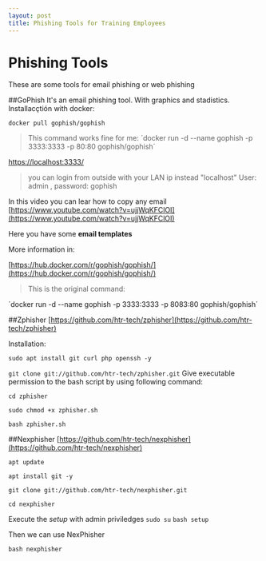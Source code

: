 ```yaml
---
layout: post
title: Phishing Tools for Training Employees
---
```

# Phishing Tools
These are some tools for email phishing or web phishing

##GoPhish
It's an email phishing tool. With graphics and stadistics.
Installacçtión with docker:

`docker pull gophish/gophish`
>This command works fine for me:
´docker run -d --name gophish -p 3333:3333 -p 80:80 gophish/gophish´

[https://localhost:3333/](https://localhost:3333/)
> you can login from outside with your LAN ip instead "localhost"
> User: admin , password: gophish

In this video you can lear how to copy any email
[https://www.youtube.com/watch?v=ujjWqKFClOI](https://www.youtube.com/watch?v=ujjWqKFClOI)

Here you have some **email templates**

More information in:

[https://hub.docker.com/r/gophish/gophish/](https://hub.docker.com/r/gophish/gophish/)
> This is the original command:

´docker run -d --name gophish -p 3333:3333 -p 8083:80 gophish/gophish´

##Zphisher
[https://github.com/htr-tech/zphisher](https://github.com/htr-tech/zphisher)

Installation:

`sudo apt install git curl php openssh -y`

`git clone git://github.com/htr-tech/zphisher.git`
Give executable permission to the bash script by using following command:

`cd zphisher`

`sudo chmod +x zphisher.sh`

`bash zphisher.sh`

##Nexphisher
[https://github.com/htr-tech/nexphisher](https://github.com/htr-tech/nexphisher)

`apt update`

`apt install git -y`

`git clone git://github.com/htr-tech/nexphisher.git`

`cd nexphisher`

Execute the *setup* with admin priviledges
`sudo su`
`bash setup`

Then we can use NexPhisher

`bash nexphisher`
